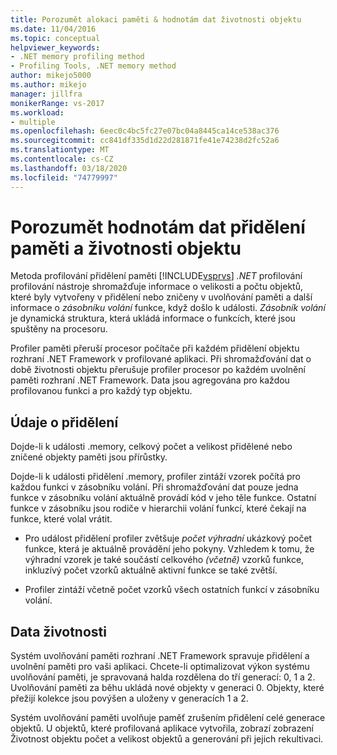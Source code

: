 ```yaml
---
title: Porozumět alokaci paměti & hodnotám dat životnosti objektu
ms.date: 11/04/2016
ms.topic: conceptual
helpviewer_keywords:
- .NET memory profiling method
- Profiling Tools, .NET memory method
author: mikejo5000
ms.author: mikejo
manager: jillfra
monikerRange: vs-2017
ms.workload:
- multiple
ms.openlocfilehash: 6eec0c4bc5fc27e07bc04a8445ca14ce538ac376
ms.sourcegitcommit: cc841df335d1d22d281871fe41e74238d2fc52a6
ms.translationtype: MT
ms.contentlocale: cs-CZ
ms.lasthandoff: 03/18/2020
ms.locfileid: "74779997"
---
```

# <a name="understand-memory-allocation-and-object-lifetime-data-values"></a>Porozumět hodnotám dat přidělení paměti a životnosti objektu

Metoda profilování přidělení paměti [!INCLUDE[vsprvs](../code-quality/includes/vsprvs_md.md)] *.NET* profilování profilování nástroje shromažďuje informace o velikosti a počtu objektů, které byly vytvořeny v přidělení nebo zničeny v uvolňování paměti a další informace o *zásobníku volání* funkce, když došlo k události. *Zásobník volání* je dynamická struktura, která ukládá informace o funkcích, které jsou spuštěny na procesoru.

Profiler paměti přeruší procesor počítače při každém přidělení objektu rozhraní .NET Framework v profilované aplikaci. Při shromažďování dat o době životnosti objektu přerušuje profiler procesor po každém uvolnění paměti rozhraní .NET Framework. Data jsou agregována pro každou profilovanou funkci a pro každý typ objektu.

## <a name="allocation-data"></a>Údaje o přidělení

Dojde-li k události .memory, celkový počet a velikost přidělené nebo zničené objekty paměti jsou přírůstky.

Dojde-li k události přidělení .memory, profiler zintáží vzorek počítá pro každou funkci v zásobníku volání. Při shromažďování dat pouze jedna funkce v zásobníku volání aktuálně provádí kód v jeho těle funkce. Ostatní funkce v zásobníku jsou rodiče v hierarchii volání funkcí, které čekají na funkce, které volal vrátit.

- Pro událost přidělení profiler zvětšuje *počet výhradní* ukázkový počet funkce, která je aktuálně provádění jeho pokyny. Vzhledem k tomu, že výhradní vzorek je také součástí celkového *(včetně)* vzorků funkce, inkluzívý počet vzorků aktuálně aktivní funkce se také zvětší.

- Profiler zintáží včetně počet vzorků všech ostatních funkcí v zásobníku volání.

## <a name="lifetime-data"></a>Data životnosti

Systém uvolňování paměti rozhraní .NET Framework spravuje přidělení a uvolnění paměti pro vaši aplikaci. Chcete-li optimalizovat výkon systému uvolňování paměti, je spravovaná halda rozdělena do tří generací: 0, 1 a 2. Uvolňování paměti za běhu ukládá nové objekty v generaci 0. Objekty, které přežijí kolekce jsou povýšen a uloženy v generacích 1 a 2.

Systém uvolňování paměti uvolňuje paměť zrušením přidělení celé generace objektů. U objektů, které profilovaná aplikace vytvořila, zobrazí zobrazení Životnost objektu počet a velikost objektů a generování při jejich rekultivaci.

